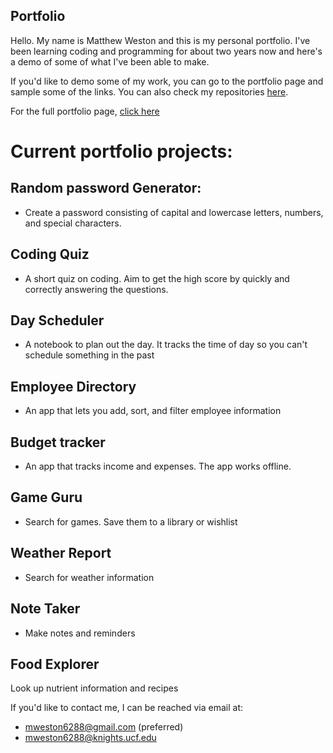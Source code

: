 ## Portfolio

Hello. My name is Matthew Weston and this is my personal portfolio. I've been learning 
coding and programming for about two years now and here's a demo of some of what I've 
been able to make.

If you'd like to demo some of my work, you can go to the portfolio page and sample some 
of the links. You can also check my repositories [here](https://github.com/mweston6288).

For the full portfolio page, [click here](https://mweston6288.github.io/portfolio/#/)

# Current portfolio projects:

## Random password Generator:
* Create a password consisting of capital and lowercase letters, numbers, and special 
characters.

## Coding Quiz
* A short quiz on coding. Aim to get the high score by quickly and correctly answering 
the questions.

## Day Scheduler
* A notebook to plan out the day. It tracks the time of day so you can't schedule 
something in the past

## Employee Directory
* An app that lets you add, sort, and filter employee information

## Budget tracker
* An app that tracks income and expenses. The app works offline.

## Game Guru
* Search for games. Save them to a library or wishlist

## Weather Report
* Search for weather information

## Note Taker
* Make notes and reminders

## Food Explorer
Look up nutrient information and recipes

If you'd like to contact me, I can be reached via email at:
* mweston6288@gmail.com (preferred)
* mweston6288@knights.ucf.edu
